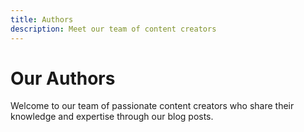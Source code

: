 ```yaml
---
title: Authors
description: Meet our team of content creators
---
```


# Our Authors

Welcome to our team of passionate content creators who share their knowledge and expertise through our blog posts.
